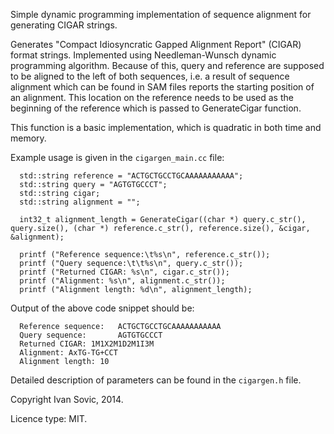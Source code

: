 Simple dynamic programming implementation of sequence alignment for generating CIGAR strings.

Generates "Compact Idiosyncratic Gapped Alignment Report" (CIGAR) format strings. Implemented using Needleman-Wunsch dynamic programming algorithm. Because of this, query and reference are supposed to be aligned to the left of both sequences, i.e. a result of sequence alignment which can be found in SAM files reports the starting position of an alignment. This location on the reference needs to be used as the beginning of the reference which is passed to GenerateCigar function.

This function is a basic implementation, which is quadratic in both time and memory.

Example usage is given in the `cigargen_main.cc` file:
```
  std::string reference = "ACTGCTGCCTGCAAAAAAAAAAA";
  std::string query = "AGTGTGCCCT";
  std::string cigar;
  std::string alignment = "";

  int32_t alignment_length = GenerateCigar((char *) query.c_str(), query.size(), (char *) reference.c_str(), reference.size(), &cigar, &alignment);

  printf ("Reference sequence:\t%s\n", reference.c_str());
  printf ("Query sequence:\t\t%s\n", query.c_str());
  printf ("Returned CIGAR: %s\n", cigar.c_str());
  printf ("Alignment: %s\n", alignment.c_str());
  printf ("Alignment length: %d\n", alignment_length);
```
Output of the above code snippet should be:
```
  Reference sequence:	ACTGCTGCCTGCAAAAAAAAAAA
  Query sequence:		AGTGTGCCCT
  Returned CIGAR: 1M1X2M1D2M1I3M
  Alignment: AxTG-TG+CCT
  Alignment length: 10
```

Detailed description of parameters can be found in the `cigargen.h` file.

Copyright Ivan Sovic, 2014.

Licence type: MIT.


